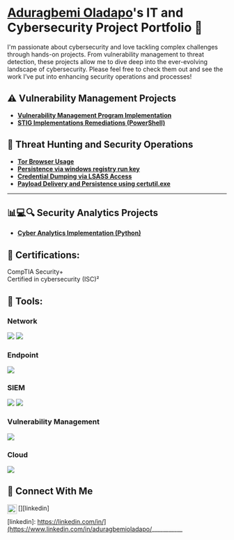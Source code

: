 # <a href="https://www.linkedin.com/in/aduragbemioladapo/">Aduragbemi Oladapo</a>'s IT and Cybersecurity Project Portfolio 🔐

I'm passionate about cybersecurity and love tackling complex challenges through hands-on projects. From vulnerability management to threat detection, these projects allow me to dive deep into the ever-evolving landscape of cybersecurity. Please feel free to check them out and see the work I’ve put into enhancing security operations and processes!


## ⚠️ Vulnerability Management Projects

- **[Vulnerability Management Program Implementation](https://github.com/aduragbemioo/Vulnerability-Management-Program-Implementation/tree/main)**
- **[STIG Implementations Remediations (PowerShell)](https://github.com/aduragbemioo/STIG_IMPLEMENTATIONS)**

## 🚨 Threat Hunting and Security Operations

- **[Tor Browser Usage](https://github.com/aduragbemioo/threat-hunting-scenario-tor)**
- **[Persistence via windows registry run key](https://github.com/aduragbemioo/Threat-Event-Persistence-via-Windows-Registry-Run-Key-)**
- **[Credential Dumping via LSASS Access](https://github.com/aduragbemioo/Threat-Hunt-Scenario-Credential-Dumping-via-LSASS-Access)**
- **[Payload Delivery and Persistence using certutil.exe](https://github.com/aduragbemioo/Threat-Event-Suspicious-Use-of-Certutil-for-Payload-Download)**


<hr/>

## 📊💻🔍 Security Analytics Projects
- **[Cyber Analytics Implementation (Python) ](https://github.com/aduragbemioo/Cyber-Analytics)**

<h2>📜 Certifications:</h2>
CompTIA Security+ <br> Certified in cybersecurity (ISC)²

<h2>🧰 Tools:</h2>

### Network
<div>
    <img src="https://img.shields.io/badge/-Active%20Directory-0078D4?&style=for-the-badge&logo=Windows&logoColor=white" />
    <img src="https://img.shields.io/badge/-Wireshark-1679A7?&style=for-the-badge&logo=Wireshark&logoColor=white" />
</div>

### Endpoint
<div>
    <img src="https://img.shields.io/badge/-Microsoft_Defender_for_Endpoint-00A4EF?&style=for-the-badge&logo=Microsoft&logoColor=white" />
</div>

### SIEM
<div>
    <img src="https://img.shields.io/badge/-Microsoft_Sentinel-00A4EF?&style=for-the-badge&logo=Microsoft&logoColor=white" />
    <img src="https://img.shields.io/badge/-Splunk-000000?&style=for-the-badge&logo=Splunk&logoColor=white" />
</div>


### Vulnerability Management
<div>
    <img src="https://img.shields.io/badge/-Tenable-3E4D88?&style=for-the-badge&logo=Tenable&logoColor=white" />
</div>

### Cloud
<div>
    <img src="https://img.shields.io/badge/-Microsoft%20Azure-0078D4?&style=for-the-badge&logo=Microsoft%20Azure&logoColor=white" />
</div>

## 🤳 Connect With Me

[<img align="left" alt="___________ | LinkedIn" width="22px" src="https://cdn.jsdelivr.net/npm/simple-icons@v3/icons/linkedin.svg" />][linkedin]


[linkedin]: https://linkedin.com/in/](https://www.linkedin.com/in/aduragbemioladapo/___________

<!--
<img width="35" alt="image" src="https://github.com/user-attachments/assets/2f41c7cd-5ea8-4475-b451-a37161b6c3fb"> 
<img width="35" alt="image" src="https://github.com/user-attachments/assets/77649969-9910-4994-8b96-74a116cfb2a8">
-->
